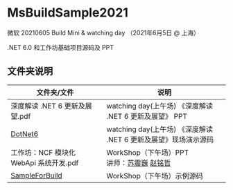 # MsBuildSample2021
微软 20210605 Build Mini &amp; watching day （2021年6月5日 @ 上海）


.NET 6.0 和工作坊基础项目源码及 PPT

## 文件夹说明
文件夹/文件 | 说明
---|---
深度解读 .NET 6 更新及展望.pdf | watching day(上午场) 《深度解读 .NET 6 更新及展望》 PPT
[DotNet6](DotNet6/) | watching day(上午场) 《深度解读 .NET 6 更新及展望》现场演示源码
工作坊：NCF 模块化 WebApi 系统开发.pdf | WorkShop（下午场）PPT <br> 讲师：[苏震巍](https://github.com/JeffreySu) [赵铭哲](https://github.com/zhao365845726)
[SampleForBuild](SampleForBuild/) | WorkShop（下午场）示例源码
